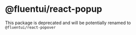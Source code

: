 # @fluentui/react-popup

This package is deprecated and will be potentially renamed to `@fluentui/react-popover`
